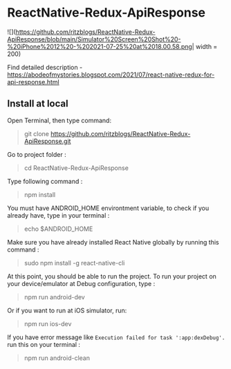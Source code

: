 # ReactNative-Redux-ApiResponse


![](https://github.com/ritzblogs/ReactNative-Redux-ApiResponse/blob/main/Simulator%20Screen%20Shot%20-%20iPhone%2012%20-%202021-07-25%20at%2018.00.58.png| width = 200)  


Find detailed description -https://abodeofmystories.blogspot.com/2021/07/react-native-redux-for-api-response.html



## Install at local
Open Terminal, then type command:  
> git clone  https://github.com/ritzblogs/ReactNative-Redux-ApiResponse.git

Go to project folder :
> cd ReactNative-Redux-ApiResponse

Type following command :  
> npm install  

You must have ANDROID_HOME environtment variable, to check if you already have, type in your terminal :  
> echo $ANDROID_HOME  

Make sure you have already installed React Native globally by running this command :  
> sudo npm install -g react-native-cli

At this point, you should be able to run the project.
To run your project on your device/emulator at Debug configuration, type :
> npm run android-dev  

Or if you want to run at iOS simulator, run:  
> npm run ios-dev
 
If you have error message like `Execution failed for task ':app:dexDebug'.` run this on your terminal :  
> npm run android-clean


